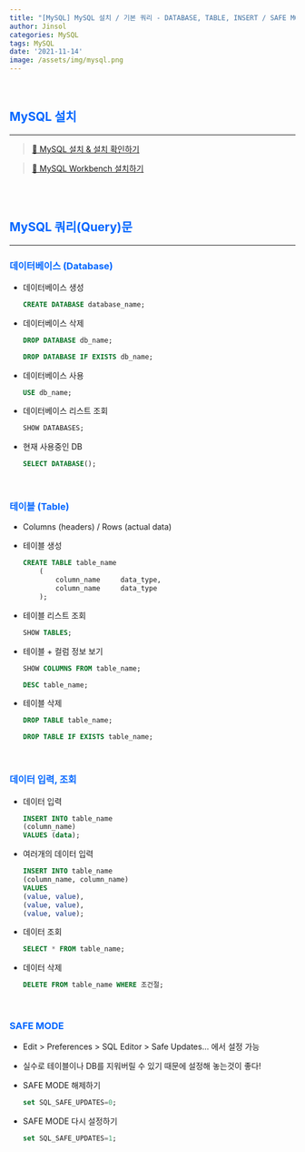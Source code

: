 ```yaml
---
title: "[MySQL] MySQL 설치 / 기본 쿼리 - DATABASE, TABLE, INSERT / SAFE MODE"
author: Jinsol
categories: MySQL
tags: MySQL
date: '2021-11-14'
image: /assets/img/mysql.png
---
```


<br>

## <span style="color:#0066ff">MySQL 설치</span>
<hr>

> [🐬 MySQL 설치 & 설치 확인하기](https://velog.io/@losuif/MySQL-%EC%84%A4%EC%B9%98)

> [🐬 MySQL Workbench 설치하기](https://velog.io/@losuif/MySQL-Workbench-Query)


<br>
<br>

## <span style="color:#0066ff">MySQL 쿼리(Query)문</span>
<hr>

### <span style="color:#0066ff">데이터베이스 (Database)</span>

- 데이터베이스 생성

    ```sql
    CREATE DATABASE database_name;
    ```

- 데이터베이스 삭제

    ```sql
    DROP DATABASE db_name;

    DROP DATABASE IF EXISTS db_name;
    ```

- 데이터베이스 사용

    ```sql
    USE db_name;
    ```

- 데이터베이스 리스트 조회

    ```sql
    SHOW DATABASES;
    ```

- 현재 사용중인 DB

    ```sql
    SELECT DATABASE();
    ```

<br>

### <span style="color:#0066ff">테이블 (Table)</span>

- Columns (headers) / Rows (actual data)

- 테이블 생성

    ```sql
    CREATE TABLE table_name
        (
            column_name     data_type,
            column_name     data_type
        );
    ```

- 테이블 리스트 조회

    ```sql
    SHOW TABLES;
    ```

- 테이블 + 컬럼 정보 보기

    ```sql
    SHOW COLUMNS FROM table_name;
    
    DESC table_name;
    ```

- 테이블 삭제

    ```sql
    DROP TABLE table_name;

    DROP TABLE IF EXISTS table_name;
    ```

<br>

### <span style="color:#0066ff">데이터 입력, 조회</span>

- 데이터 입력

    ```sql
    INSERT INTO table_name
    (column_name)
    VALUES (data);
    ```

- 여러개의 데이터 입력

    ```sql
    INSERT INTO table_name 
    (column_name, column_name) 
    VALUES      
    (value, value), 
    (value, value), 
    (value, value); 
    ```

- 데이터 조회

    ```sql
    SELECT * FROM table_name;
    ```

- 데이터 삭제

    ```sql
    DELETE FROM table_name WHERE 조건절;
    ```

<br>

### <span style="color:#0066ff">SAFE MODE</span>

- Edit > Preferences > SQL Editor > Safe Updates... 에서 설정 가능

- 실수로 테이블이나 DB를 지워버릴 수 있기 때문에 설정해 놓는것이 좋다!

- SAFE MODE 해제하기

    ```sql
    set SQL_SAFE_UPDATES=0;
    ```

- SAFE MODE 다시 설정하기

    ```sql
    set SQL_SAFE_UPDATES=1;
    ```
